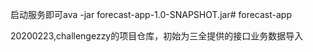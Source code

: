启动服务即可ava -jar forecast-app-1.0-SNAPSHOT.jar# forecast-app

20200223,challengezzy的项目仓库，初始为三全提供的接口业务数据导入

